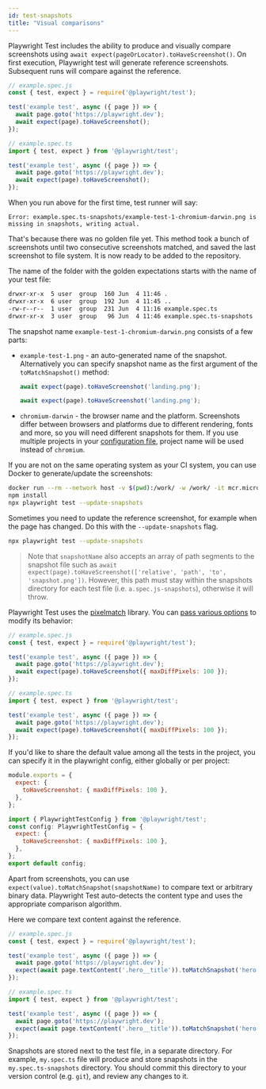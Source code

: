```yaml
---
id: test-snapshots
title: "Visual comparisons"
---
```


Playwright Test includes the ability to produce and visually compare screenshots using `await expect(pageOrLocator).toHaveScreenshot()`. On first execution, Playwright test will generate reference screenshots. Subsequent runs will compare against the reference.

```js js-flavor=js
// example.spec.js
const { test, expect } = require('@playwright/test');

test('example test', async ({ page }) => {
  await page.goto('https://playwright.dev');
  await expect(page).toHaveScreenshot();
});
```

```js js-flavor=ts
// example.spec.ts
import { test, expect } from '@playwright/test';

test('example test', async ({ page }) => {
  await page.goto('https://playwright.dev');
  await expect(page).toHaveScreenshot();
});
```

When you run above for the first time, test runner will say:
```
Error: example.spec.ts-snapshots/example-test-1-chromium-darwin.png is missing in snapshots, writing actual.
```

That's because there was no golden file yet. This method took a bunch of screenshots until two consecutive
screenshots matched, and saved the last screenshot to file system. It is now ready to be added to the repository.

The name of the folder with the golden expectations starts with the name of your test file:

```bash
drwxr-xr-x  5 user  group  160 Jun  4 11:46 .
drwxr-xr-x  6 user  group  192 Jun  4 11:45 ..
-rw-r--r--  1 user  group  231 Jun  4 11:16 example.spec.ts
drwxr-xr-x  3 user  group   96 Jun  4 11:46 example.spec.ts-snapshots
```

The snapshot name `example-test-1-chromium-darwin.png` consists of a few parts:
- `example-test-1.png` - an auto-generated name of the snapshot. Alternatively you can specify snapshot name as the first argument of the `toMatchSnapshot()` method:
    ```js js-flavor=js
    await expect(page).toHaveScreenshot('landing.png');
    ```
    ```js js-flavor=ts
    await expect(page).toHaveScreenshot('landing.png');
    ```

- `chromium-darwin` - the browser name and the platform. Screenshots differ between browsers and platforms due to different rendering, fonts and more, so you will need different snapshots for them. If you use multiple projects in your [configuration file](./test-configuration.md), project name will be used instead of `chromium`.

If you are not on the same operating system as your CI system, you can use Docker to generate/update the screenshots:

```bash
docker run --rm --network host -v $(pwd):/work/ -w /work/ -it mcr.microsoft.com/playwright:v1.20.0-focal /bin/bash
npm install
npx playwright test --update-snapshots
```

Sometimes you need to update the reference screenshot, for example when the page has changed. Do this with the  `--update-snapshots` flag.

```bash
npx playwright test --update-snapshots
```

> Note that `snapshotName` also accepts an array of path segments to the snapshot file such as `await expect(page).toHaveScreenshot(['relative', 'path', 'to', 'snapshot.png'])`.
> However, this path must stay within the snapshots directory for each test file (i.e. `a.spec.js-snapshots`), otherwise it will throw.

Playwright Test uses the [pixelmatch](https://github.com/mapbox/pixelmatch) library. You can [pass various options](./test-assertions#expectpageorlocatortohavescreenshot-options) to modify its behavior:

```js js-flavor=js
// example.spec.js
const { test, expect } = require('@playwright/test');

test('example test', async ({ page }) => {
  await page.goto('https://playwright.dev');
  await expect(page).toHaveScreenshot({ maxDiffPixels: 100 });
});
```

```js js-flavor=ts
// example.spec.ts
import { test, expect } from '@playwright/test';

test('example test', async ({ page }) => {
  await page.goto('https://playwright.dev');
  await expect(page).toHaveScreenshot({ maxDiffPixels: 100 });
});
```

If you'd like to share the default value among all the tests in the project, you can specify it in the playwright config, either globally or per project:

```js js-flavor=js
module.exports = {
  expect: {
    toHaveScreenshot: { maxDiffPixels: 100 },
  },
};
```

```js js-flavor=ts
import { PlaywrightTestConfig } from '@playwright/test';
const config: PlaywrightTestConfig = {
  expect: {
    toHaveScreenshot: { maxDiffPixels: 100 },
  },
};
export default config;
```

Apart from screenshots, you can use `expect(value).toMatchSnapshot(snapshotName)` to compare text or arbitrary binary data. Playwright Test auto-detects the content type and uses the appropriate comparison algorithm.

Here we compare text content against the reference.

```js js-flavor=js
// example.spec.js
const { test, expect } = require('@playwright/test');

test('example test', async ({ page }) => {
  await page.goto('https://playwright.dev');
  expect(await page.textContent('.hero__title')).toMatchSnapshot('hero.txt');
});
```

```js js-flavor=ts
// example.spec.ts
import { test, expect } from '@playwright/test';

test('example test', async ({ page }) => {
  await page.goto('https://playwright.dev');
  expect(await page.textContent('.hero__title')).toMatchSnapshot('hero.txt');
});
```

Snapshots are stored next to the test file, in a separate directory. For example, `my.spec.ts` file will produce and store snapshots in the `my.spec.ts-snapshots` directory. You should commit this directory to your version control (e.g. `git`), and review any changes to it.
